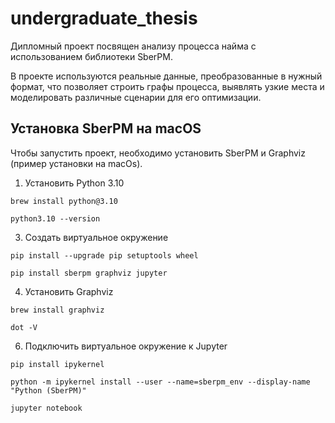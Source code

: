 # undergraduate_thesis

Дипломный проект посвящен анализу процесса найма с использованием библиотеки SberPM. 

В проекте используются реальные данные, преобразованные в нужный формат, что позволяет строить графы процесса, выявлять узкие места и моделировать различные сценарии для его оптимизации.

## Установка SberPM на macOS

Чтобы запустить проект, необходимо установить SberPM и Graphviz (пример установки на macOs).

1. Установить Python 3.10

`brew install python@3.10`

`python3.10 --version`

3. Создать виртуальное окружение

`pip install --upgrade pip setuptools wheel`

`pip install sberpm graphviz jupyter`

4. Установить Graphviz

`brew install graphviz`

`dot -V`

6. Подключить виртуальное окружение к Jupyter

`pip install ipykernel`

`python -m ipykernel install --user --name=sberpm_env --display-name "Python (SberPM)"`

`jupyter notebook`
